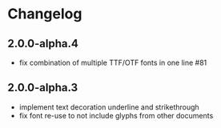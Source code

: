 # Changelog

## 2.0.0-alpha.4

- fix combination of multiple TTF/OTF fonts in one line #81

## 2.0.0-alpha.3

- implement text decoration underline and strikethrough
- fix font re-use to not include glyphs from other documents
